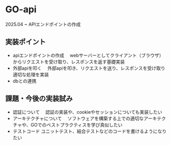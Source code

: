 # GO-api
2025.04 ~ APIエンドポイントの作成

## 実装ポイント
- apiエンドポイントの作成
　webサーバーとしてクライアント（ブラウザ）からリクエストを受け取り、レスポンスを返す基礎実装
- 外部apiを叩く
　外部apiを叩き、リクエストを送り、レスポンスを受け取り適切な処理を実装
- dbとの連携

## 課題・今後の実装試み
- 認証について
　認証の実装や、cookieやセッションについても実装したい
- アーキテクチャについて
　ソフトウェアを構築する上での適切なアーキテクチャや、GOでのベストプラクティスを学び真似したい
- テストコード
 ユニットテスト、結合テストなどのコードを書けるようになりたい
 